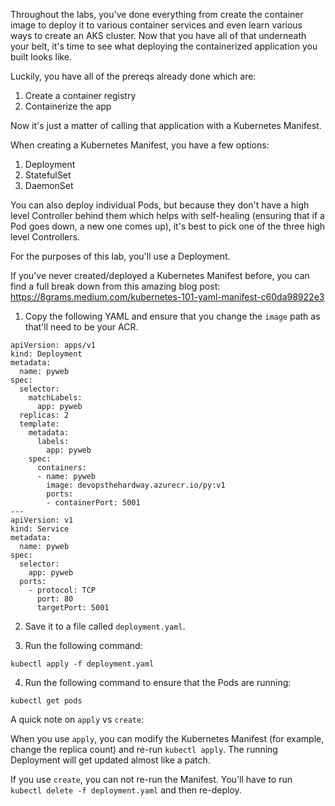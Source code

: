 Throughout the labs, you've done everything from create the container image to deploy it to various container services and even learn various ways to create an AKS cluster. Now that you have all of that underneath your belt, it's time to see what deploying the containerized application you built looks like.

Luckily, you have all of the prereqs already done which are:
1. Create a container registry
2. Containerize the app

Now it's just a matter of calling that application with a Kubernetes Manifest.

When creating a Kubernetes Manifest, you have a few options:

1. Deployment
2. StatefulSet
3. DaemonSet

You can also deploy individual Pods, but because they don't have a high level Controller behind them which helps with self-healing (ensuring that if a Pod goes down, a new one comes up), it's best to pick one of the three high level Controllers.

For the purposes of this lab, you'll use a Deployment.

If you've never created/deployed a Kubernetes Manifest before, you can find a full break down from this amazing blog post: https://8grams.medium.com/kubernetes-101-yaml-manifest-c60da98922e3

1. Copy the following YAML and ensure that you change the `image` path as that'll need to be your ACR.

```
apiVersion: apps/v1
kind: Deployment
metadata:
  name: pyweb
spec:
  selector:
    matchLabels:
      app: pyweb
  replicas: 2
  template:
    metadata:
      labels:
        app: pyweb
    spec:
      containers:
      - name: pyweb
        image: devopsthehardway.azurecr.io/py:v1
        ports:
        - containerPort: 5001
---
apiVersion: v1
kind: Service
metadata:
  name: pyweb
spec:
  selector:
    app: pyweb
  ports:
    - protocol: TCP
      port: 80
      targetPort: 5001
```

2. Save it to a file called `deployment.yaml`.

3. Run the following command:

```
kubectl apply -f deployment.yaml
```

4. Run the following command to ensure that the Pods are running:

```
kubectl get pods
```

A quick note on `apply` vs `create`:

When you use `apply`, you can modify the Kubernetes Manifest (for example, change the replica count) and re-run `kubectl apply`. The running Deployment will get updated almost like a patch.

If you use `create`, you can not re-run the Manifest. You'll have to run `kubectl delete -f deployment.yaml` and then re-deploy.
